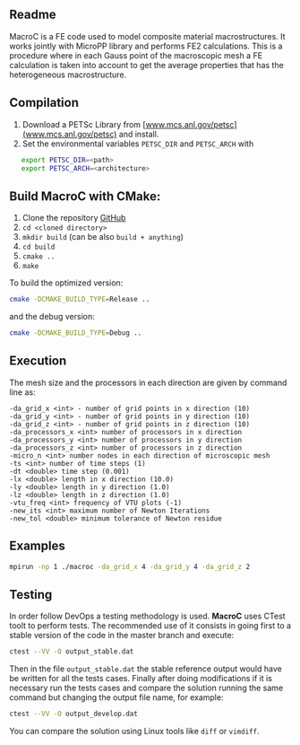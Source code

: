 
Readme
------

MacroC is a FE code used to model composite material macrostructures. It works
jointly with MicroPP library and performs FE2 calculations. This is a procedure
where in each Gauss point of the macroscopic mesh a FE calculation is taken into
account to get the average properties that has the heterogeneous macrostructure.

Compilation
-----------

1. Download a PETSc Library from [www.mcs.anl.gov/petsc](www.mcs.anl.gov/petsc) and install.
2. Set the environmental variables `PETSC_DIR` and `PETSC_ARCH` with

```bash
   export PETSC_DIR=<path>
   export PETSC_ARCH=<architecture>
```

Build MacroC with CMake:
-----------------------

1. Clone the repository [GitHub](https://github.com/GG1991/macroc)
2. `cd <cloned directory>`
3. `mkdir build` (can be also `build + anything`)
4. `cd build`
5. `cmake ..`
6. `make`

To build the optimized version:

```bash
cmake -DCMAKE_BUILD_TYPE=Release ..
```

and the debug version:

```bash
cmake -DCMAKE_BUILD_TYPE=Debug ..
```

Execution
---------

The mesh size and the processors in each direction are given by command line as:

```
-da_grid_x <int> - number of grid points in x direction (10)
-da_grid_y <int> - number of grid points in y direction (10)
-da_grid_z <int> - number of grid points in z direction (10)
-da_processors_x <int> number of processors in x direction
-da_processors_y <int> number of processors in y direction
-da_processors_z <int> number of processors in z direction
-micro_n <int> number nodes in each direction of microscopic mesh
-ts <int> number of time steps (1)
-dt <double> time step (0.001)
-lx <double> length in x direction (10.0)
-ly <double> length in y direction (1.0)
-lz <double> length in z direction (1.0)
-vtu_freq <int> frequency of VTU plots (-1)
-new_its <int> maximum number of Newton Iterations
-new_tol <double> minimum tolerance of Newton residue
```

Examples
--------

```bash
mpirun -np 1 ./macroc -da_grid_x 4 -da_grid_y 4 -da_grid_z 2
```

Testing
---------

In order follow DevOps a testing methodology is used. **MacroC** uses CTest toolt to perform tests. The recommended use of it consists in going first to a stable version of the code in the master branch and execute:

```bash
ctest --VV -O output_stable.dat
```

Then in the file `output_stable.dat` the stable reference output would have be written for all the tests cases. Finally after doing modifications if it is necessary run the tests cases and compare the solution running the same command but changing the output file name, for example:

```bash
ctest --VV -O output_develop.dat
```

You can compare the solution using Linux tools like `diff` or `vimdiff`.
